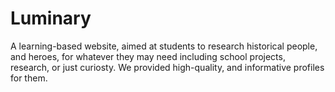 # Luminary
A learning-based website, aimed at students to research historical people, and heroes, for whatever they may need including school projects, research, or just curiosty. We provided high-quality, and informative profiles for them.
